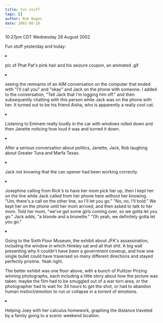 ```yaml
---
title: fun stuff
tags: []
author: Rob Nugen
date: 2002-08-28
---
```


<p class=date>10:27pm CDT Wednesday 28 August 2002</p>

<p>Fun stuff yesterday and today:</p>

<li><p>pic of Phat Pat's pink hair and his seizure coupon, an animated
.gif</p></li>

<li><p>seeing the remnants of an AIM conversation on the computer that
ended with "I'll call you" and "okay" and Jack on the phone with
someone.  I added to the conversation, "Tell Jack that I'm logging him
off."  and then subsequently chatting with this person while Jack was
on the phone with her.  It turned out to be his friend Aisha, who is
apparently a really cool cat.</p></li>

<li><p>Listening to Eminem really loudly in the car with windows
rolled down and then Janette noticing how loud it was and turned it
down.</p></li>

<li><p>After a serious conversation about politics, Janette, Jack, Rob
laughing about Greater Tuna and Marfa Texas.</p></li>

<li><p>Jack not knowing that the can opener had been working
correctly.</p></li>

<li><p>Josephine calling from Rick's to have her mom pick her up, then
I kept her on the line while Jack called from her phone here without
her knowing.  "Um, there's a call on the other line, so I'll let you
go."  "No, no, I'll hold."  We kept her on the phone until her mom
arrived, and then asked to talk to her mom.  Told her mom, "we've got
some girls coming over, so we gotta let you go."  Jack adds, "a blonde
and a brunette."  "Oh yeah, we definitely gotta let you go."</p></li>


<li><p>Going to the Sixth Floor Museum, the exhibit about JFK's
assassination, including the window in which Hinkley sat and all that
shit.  A big wall presenting why it couldn't have been a government
coverup, and how one single bullet could have traversed so many
different directions and stayed perfectly pristine.  Yeah right.</p>

<p>The better exhibit was one floor above, with a bunch of Pulitzer
Prizing winning photographs, each including a little story about how
the picture was taken: maybe the film had to be smuggled out of a war
torn area, or the photographer had to wait for 34 hours to get the
shot, or had to abandon human instinct/emotion to run or collapse in a
torrent of emotions.</p></li>

<li><p>Helping Joey with her calculus homework, graphing the distance
traveled by a family going to a scenic weekend location.</p></li>
